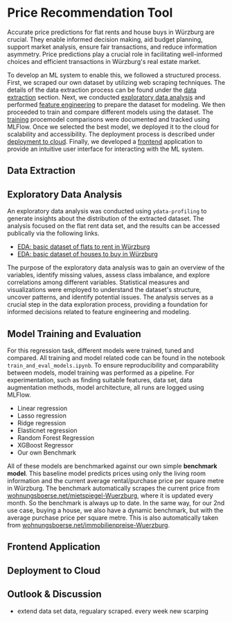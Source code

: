 # Price Recommendation Tool

Accurate price predictions for flat rents and house buys in Würzburg are crucial. They enable informed decision making, aid budget planning, support market analysis, ensure fair transactions, and reduce information asymmetry. Price predictions play a crucial role in facilitating well-informed choices and efficient transactions in Würzburg's real estate market.

To develop an ML system to enable this, we followed a structured process.  First, we scraped our own dataset by utilizing web scraping techniques. The details of the data extraction process can be found under the [data extraction](#data-extraction) section. Next, we conducted [exploratory data analysis](#exploratory-data-analysis) and performed [feature engineering](#feature-engineering) to prepare the dataset for modeling. We then proceeded to train and compare different models using the dataset. The [training](#model-training-and-evaluation) procemodel comparisons were documented and tracked using MLFlow. Once we selected the best model, we deployed it to the cloud for scalability and accessibility. The deployment process is described under [deployment to cloud](#deployment-to-cloud). Finally, we developed a [frontend](#frontend-application) application to provide an intuitive user interface for interacting with the ML system.

## Data Extraction 


## Exploratory Data Analysis
An exploratory data analysis was conducted using `ydata-profiling` to generate insights about the distribution of the extracted dataset. The analysis focused on the flat rent data set, and the results can be accessed publically via the following links. 

* [EDA: basic dataset of flats to rent in Würzburg](https://michaelseitz98.github.io/enterprise-ai-project/eda-wue-rent-all.html)
* [EDA: basic dataset of houses to buy in Würzburg](https://michaelseitz98.github.io/enterprise-ai-project/eda-wue-houses.html)

The purpose of the exploratory data analysis was to gain an overview of the variables, identify missing values, assess class imbalance, and explore correlations among different variables. Statistical measures and visualizations were employed to understand the dataset's structure, uncover patterns, and identify potential issues. The analysis serves as a crucial step in the data exploration process, providing a foundation for informed decisions related to feature engineering and modeling.


## Model Training and Evaluation


For this regression task, different models were trained, tuned and compared. All training and model related code can be found in the notebook `train_and_eval_models.ipynb`. To ensure reproducibility and comparability between models, model training was performed as a pipeline. For experimentation, such as finding suitable features, data set, data augmentation methods, model architecture, all runs are logged using MLFlow. 

- Linear regression 
- Lasso regression 
- Ridge regression 
- Elasticnet regression 
- Random Forest Regression 
- XGBoost Regressor
- Our own Benchmark 

All of these models are benchmarked against our own simple **benchmark model**. This baseline model predicts prices using only the living room information and the current average rental/purchase price per square metre in Würzburg. The benchmark automatically scrapes the current price from [wohnungsboerse.net/mietspiegel-Wuerzburg](https://www.wohnungsboerse.net/mietspiegel-Wuerzburg/2772), where it is updated every month. So the benchmark is always up to date. In the same way, for our 2nd use case, buying a house, we also have a dynamic benchmark, but with the average purchase price per square metre. This is also automatically taken from [wohnungsboerse.net/immobilienpreise-Wuerzburg](https://www.wohnungsboerse.net/immobilienpreise-Wuerzburg/2772).




## Frontend Application

## Deployment to Cloud


## Outlook & Discussion



* extend data set data, regualary scraped. every week new scarping 
